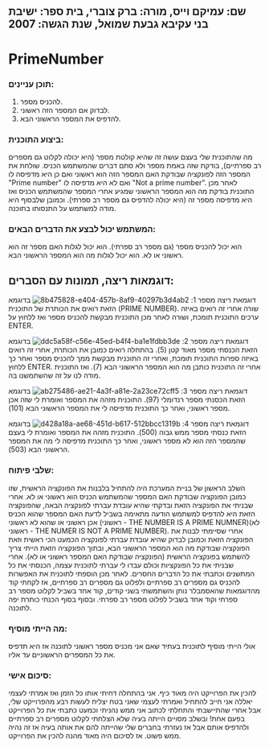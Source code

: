 ## שם: עמיקם וייס, מורה: ברק צוברי, בית ספר: ישיבת בני עקיבא גבעת שמואל, שנת הגשה: 2007 

# PrimeNumber                                                                                                                                          
### תוכן עניינים:
1. להכניס מספר.
2. לבדוק אם המספר הזה ראשוני.
3. להדפיס את המספר הראשוני הבא.
### ביצוע התוכנית:
מה שהתוכנית שלי בעצם עושה זה שהיא קולטת מספר (היא יכולה לקלוט גם מספרים רב ספרתיים), בודקת שזה באמת מספר ולא סתם דברים שהמשתמש הכניס.
שולחת את המספר הזה לפונקציה שבודקת האם המספר הזה הוא ראשוני ואם כן היא מדפיסה לו "Prime number" ואם לא היא מדפיסה לו "Not a prime number".
לאחר מכן התוכנית בודקת מה הוא המספר הראשוני שמגיע אחרי המספר שהמשתמש הכניס ואז היא מדפיסה מספר זה (היא יכולה להדפיס גם מספר רב ספרתי).
וכמובן שלבסוף היא מודה למשתמש על התנסותו בתוכנה.

### המשתמש יכול לבצע את הדברים הבאים:
הוא יכול להכניס מספר (גם מספר רב ספרתי).
הוא יכול לגלות האם מספר זה הוא ראשוני או לא.
הוא יכול לגלות מה הוא המספר הראשוני הבא.

## דוגמאות ריצה, תמונות עם הסברים:
דוגמאת ריצה מספר 1:
![8b475828-e404-457b-8af9-40297b3d4ab2](https://github.com/baraksu/PrimeNumber/assets/132656634/3cceab5c-275e-4948-a095-b75434bb523a)
בדוגמא הזאת רואים את הכותרת של התוכנית (PRIME NUMBER).
שורה אחרי זה רואים באיזה ערכים התוכנית תומכת,
ושורה לאחר מכן התוכנית מבקשת להכניס מספר ואז ללחוץ על ENTER.

דוגמאת ריצה מספר 2:
![ddc5a58f-c56e-45ed-b4f4-ba1e1fdbb3de](https://github.com/baraksu/PrimeNumber/assets/132656634/cd37b82e-ef8d-4dd9-bb96-2579a3beaf39)
בדוגמא הזאת הכנסתי מספר מאוד קטן (5).
בהתחלה רואים כמובן את הכותרת, אחרי זה רואים באיזה ספרות התוכנית תומכת,
ואחרי זה התוכנית מבקשת ממך להכניס מספר ואחר כך ללחוץ ENTER.
אחרי זה התוכנית כותבן מה הוא המספר הראשוני הבא (7).
ואז התוכנית מודה לנו על זה שהשתמשנו בה.

דוגמאת ריצה מספר 3:
![ab275486-ae21-4a3f-a81e-2a23ce72cff5](https://github.com/baraksu/PrimeNumber/assets/132656634/d7af9663-cdee-42ca-8edc-c5c47b6663ae)
בדוגמא הזאת הכסנתי מספר רנדומלי (97).
התוכנית מזהה את המספר ואומרת לי שזה אכן מספר ראשוני,
ואחר כך התוכנית מדפיסה לי את המספר הראשוני הבא (101).

דוגמאת ריצה מספר 4:
![d428a18a-ae68-451d-b617-512bbcc1319b](https://github.com/baraksu/PrimeNumber/assets/132656634/60971048-1c91-4b39-a5b2-7bfb1dc4cccb)
בדוגמא הזאת כנסתי מספר ממש גבוה (500).
התוכנית מזהה את המספר ואומרת לי בעצם שהמספר הזה הוא לא מספר ראשוני,
ואחר כך התוכנית מדפיסה לי מה את המספר הראשוני הבא (503).


### שלבי פיתוח:
השלב הראשון של בניית המערכת היה להתחיל בלבנות את הפונקציה הראשית, שזו כמובן הפונקציה שבודקת האם המספר שהמשתמש הכניס הוא ראשוני או לא.
אחרי שבניתי את הפונקציה הזאת ובדקתי שהיא עובדת עברתי לפונקציה הבאה, שהפונקציה הזאת היא להדפיס למשתמש הודעה מתאימה בשביל לדעת האם המספר שהוא הכניס אכן ראשוני או שהוא לא ראשוני (ראשוני - THE NUMBER IS A PRIME NUMNER)(לא ראשוני - THE NUMER IS NOT A PRIME NUMBER).
אחרי שסיימתי לבנות את הפונקציה הזאת וכמובן לבדוק שהיא עובדת עברתי לפונקציה הכמעט הכי ראשית וזאת הפונקציה שבודקת מה הוא המספר הראשוני הבא, ובתוך הפונקציה הזאת הייתי צריך להשתמש בפונקציה הראשית (הפונקציה שבודקת האם המספר ראשוני או לא).
אחרי שבניתי את כל הפונקציות וכולם עבדו לי עברתי לתוכנית עצמה, הכנסתי את כל המתשנים וכתבתי את כל הדברים החסרים.
לאחר מכן הוספתי לתוכנית את האפשרות להכניס גם מספרים רב ספרתיים ולפלוט גם מספרים רב ספרתיים,
אז לקחתי קוד מהדוגמאות שהאסמבלר נותן והשתמשתי בשני קודים, קוד אחד בשביל לקלוט מספר רב ספרתי וקוד אחד בשביל לפלוט מספר רב ספרתי.
ובסוף בסוף הכנתי כותרת יפה לתוכנה.

### מה הייתי מוסיף:
אולי הייתי מוסיף לתוכנית בעתיד שאם אני מכניס מספר ראשוני לתוכנה אז היא תדפיס את כל המספרים הראשוניים עד אליו.

### סיכום אישי:
להכין את הפרוייקט היה מאוד כיף.
אני בהתחלה דחיתי אותו כל הזמן ואז אמרתי לעצמי יאללה אני חייב להתחיל ואמרתי לעצמי שאני בטח יצליח לעשות רבע מהפרוייקט שלי, אבל אחרי שהתיישבתי והתחלתי לכתוב אני ממש נהניתי וכמעט כתבתי את כל הפרוייקט בפעם אחת!
ובשלב מסויים הייתה בעיה שלא הצלחתי לקלוט מספרים רב ספרתיים ולהדפיס אותם אבל אז נעזרתי בחברים שלי שהייתה להם את אותה בעיה אז זה נהיה ממש פשוט.
אז לסיכום היה מאוד מהנה להכין את הפרוייקט.
